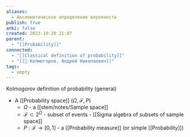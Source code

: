 ```yaml
---
aliases:
  - Аксиоматическое определение верояности
publish: true
anki: false
created: 2023-10-20 21:07
parent:
  - "[[Probability]]"
connected:
  - "[[Classical definition of probability]]"
  - "[[👤 Колмогоров, Андрей Николаевич]]"
tags:
  - empty
---
```

Kolmogorov definition of probability (general)
- A [[Probability space]] $(\Omega, \mathcal{F}, P)$ 
	- $\Omega$ - a [[stem/notes/Sample space]] 
	- $\mathcal{F} \subset 2^{\Omega}$  - subset of events - [[Sigma algebra of subsets of sample space]]
	- $P: \mathcal{F} \rightarrow [0, 1]$ - a [[Probability measure]] (or simple [[Probability]])














